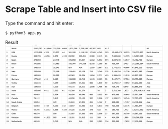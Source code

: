 # Scrape Table and Insert into CSV file

Type the command and hit enter:

```
$ python3 app.py
```

Result  
![Result](https://raw.githubusercontent.com/guritnoadis/ScrapeTable/master/result.png)

